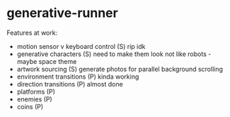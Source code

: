 # generative-runner

Features at work:
* motion sensor v keyboard control (S) rip idk
* generative characters (S) need to make them look not like robots - maybe space theme
* artwork sourcing (S) generate photos for parallel background scrolling 
* environment transitions (P) kinda working
* direction transitions (P) almost done
* platforms (P)
* enemies (P)
* coins (P)

